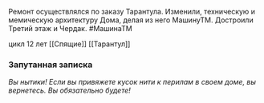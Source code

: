 Ремонт осуществлялся по заказу Тарантула. Изменили, техническую и мемическую архитектуру Дома, делая из него МашинуТМ. Достроили Третий этаж и Чердак.
#МашинаТМ 

цикл 12 лет
[[Спящие]] [[Тарантул]] 

### Запутанная записка
_Вы нытики! Если вы привяжете кусок нити к перилам в своем доме, вы вернетесь. Вы обязательно будете!_

